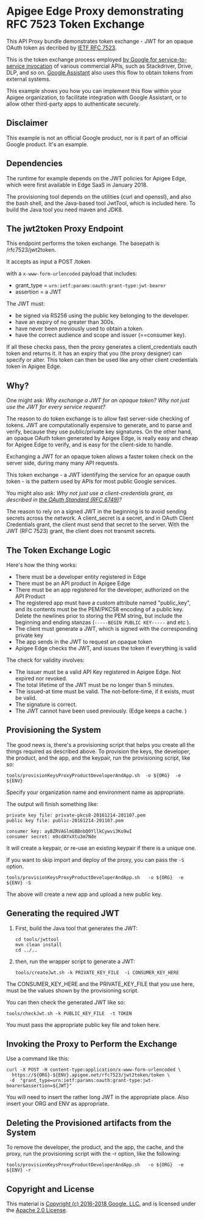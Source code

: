 # Apigee Edge Proxy demonstrating RFC 7523 Token Exchange

This API Proxy bundle demonstrates token exchange - JWT for an opaque OAuth token as decribed by [IETF RFC 7523](https://tools.ietf.org/html/rfc7523).

This is the token exchange process employed [by Google for service-to-service invocation](https://developers.google.com/identity/protocols/OAuth2ServiceAccount) of various commercial APIs, such as Stackdriver, Drive, DLP, and so on.  [Google Assistant](https://developers.google.com/actions/identity/oauth2-assertion-flow) also uses this flow to obtain tokens from external systems.

This example shows you how you can implement this flow within your Apigee organization, to facilitate integration with Google Assistant, or to allow other third-party apps to authenticate securely.


## Disclaimer

This example is not an official Google product, nor is it part of an official Google product. It's an example.


## Dependencies

The runtime for example depends on the JWT policies for Apigee Edge, which were first available in Edge SaaS in January 2018.

The provisioning tool depends on the utilities {curl and openssl}, and also the bash shell, and the Java-based tool JwtTool, which is included here. To build the Java tool you need maven and JDK8.


## The jwt2token Proxy Endpoint

This endpoint performs the token exchange. The basepath is /rfc7523/jwt2token.

It accepts as input a POST /token

with a `x-www-form-urlencoded` payload that includes:

* grant_type = `urn:ietf:params:oauth:grant-type:jwt-bearer`
* assertion = a JWT

The JWT must:
* be signed via RS256 using the public key belonging to the developer.
* have an expiry of no greater than 300s.
* have never been previously used to obtain a token.
* have the correct audience and scope and issuer (==consumer key).

If all these checks pass, then the proxy generates a client_credentials oauth token and
returns it. It has an expiry that you (the proxy designer) can specify or alter.  This
token can then be used like any other client credentials token in Apigee Edge.

## Why?

One might ask: _Why exchange a JWT for an opaque token? Why not just use the JWT for every service request?_

The reason to do token exchange is to allow fast server-side checking of tokens. JWT are
computationally expensive to generate, and to parse and verify, because they use
public/private key signatures. On the other hand, an opaque OAuth token generated by
Apigee Edge, is really easy and cheap for Apigee Edge to verify, and is easy for the client-side to handle.

Exchanging a JWT for an opaque token allows a faster token check on the server side, during many many API requests.

This token exchange - a JWT identifying the service for an opaque oauth token - is the pattern used by APIs for most public Google services.

You might also ask: _Why not just use a client-credentials grant, as described in [the OAuth Standard (RFC 6749)](https://tools.ietf.org/html/rfc6749)?_

The reason to rely on a signed JWT in the beginning is to avoid sending secrets across
the network. A client_secret is a secret, and in OAuth Client Credentials grant, the
client must send that secret to the server. With the JWT (RFC 7523) grant, the client
does not transmit secrets.


## The Token Exchange Logic

Here's how the thing works:
* There must be a developer entity registered in Edge
* There must be an API product in Apigee Edge
* There must be an app registered for the developer, authorized on the API Product
* The registered app must have a custom attribute named "public_key", and its contents must be the PEM/PKCS8 encoding of a public key. Delete the newlines prior to storing the PEM string, but include the beginning and ending stanzas (`-----BEGIN PUBLIC KEY-----` and etc ).
* The client must generate a JWT, which is signed with the corresponding private key
* The app sends in the JWT to request an opaque token
* Apigee Edge checks the JWT, and issues the token if everything is valid

The check for validity involves:
* The issuer must be a valid API Key registered in Apigee Edge. Not expired nor revoked.
* The total lifetime of the JWT must be no longer than 5 minutes.
* The issued-at time must be valid. The not-before-time, if it exists, must be valid.
* The signature is correct.
* The JWT cannot have been used previously.  (Edge keeps a cache. )


## Provisioning the System

The good news is, there's a provisioning script that helps you create all the things required as described above.
To provision the keys, the developer, the product, and the app, and the keypair, run the provisioning script, like so:

```
tools/provisionKeysProxyProductDeveloperAndApp.sh  -o ${ORG}  -e ${ENV}
```

Specify your organization name and environment name as appropriate.

The output will finish something like:

```
private key file: private-pkcs8-20161214-201107.pem
public key file: public-20161214-201107.pem

consumer key: ayBZRVAGlmG8BnbQ0YllkCywvi3Ko9wI
consumer secret: m9cdAYxXtu3m7Nde
```

It will create a keypair, or re-use an existing keypair if there is a unique one.


If you want to skip import and deploy of the proxy, you can pass the `-S` option.

```
tools/provisionKeysProxyProductDeveloperAndApp.sh   -o ${ORG}  -e ${ENV} -S
```

The above will create a new app and upload a new public key.


## Generating the required JWT

1. First, build the Java tool that generates the JWT:

   ```
   cd tools/jwttool
   mvn clean install
   cd ../..
   ```

2. then, run the wrapper script to generate a JWT:

   ```
   tools/createJwt.sh -k PRIVATE_KEY_FILE  -i CONSUMER_KEY_HERE
   ```

The CONSUMER_KEY_HERE and the PRIVATE_KEY_FILE that you use here, must be the values shown by
the provisioning script.

You can then check the generated JWT like so:

```
tools/checkJwt.sh -k PUBLIC_KEY_FILE  -t TOKEN
```

You must pass the appropriate public key file and token here.


## Invoking the Proxy to Perform the Exchange

Use a command like this:

```
curl -X POST -H content-type:application/x-www-form-urlencoded \
  https://${ORG}-${ENV}.apigee.net/rfc7523/jwt2token/token \
 -d  "grant_type=urn:ietf:params:oauth:grant-type:jwt-bearer&assertion=${JWT}"
```

You will need to insert the rather long JWT in the appropriate place.
Also insert your ORG and ENV as appropriate.


## Deleting the Provisioned artifacts from the System

To remove the developer, the product, and the app, the cache, and the proxy, run the provisioning script with the -r option, like the following:

```
tools/provisionKeysProxyProductDeveloperAndApp.sh   -o ${ORG}  -e ${ENV} -r

```

## Copyright and License

This material is [Copyright (c) 2016-2018 Google, LLC.](NOTICE)
and is licensed under the [Apache 2.0 License](LICENSE).
